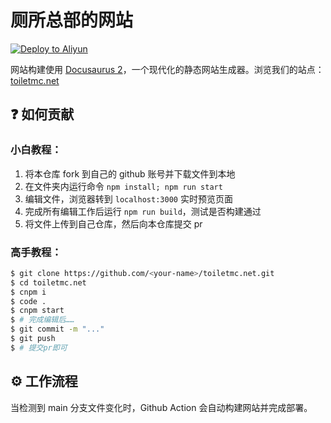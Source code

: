 # 厕所总部的网站
[![Deploy to Aliyun](https://github.com/ToiletMC/toiletmc.net/actions/workflows/deploy.yml/badge.svg)](https://github.com/ToiletMC/toiletmc.net/actions/workflows/deploy.yml)

网站构建使用 [Docusaurus 2](https://docusaurus.io/zh-CN/)，一个现代化的静态网站生成器。浏览我们的站点：[toiletmc.net](https://toiletmc.net)

## ❓ 如何贡献

### 小白教程：

1. 将本仓库 fork 到自己的 github 账号并下载文件到本地
2. 在文件夹内运行命令 `npm install; npm run start`
3. 编辑文件，浏览器转到 `localhost:3000` 实时预览页面
4. 完成所有编辑工作后运行 `npm run build`，测试是否构建通过
5. 将文件上传到自己仓库，然后向本仓库提交 pr

### 高手教程：

```bash
$ git clone https://github.com/<your-name>/toiletmc.net.git
$ cd toiletmc.net
$ cnpm i
$ code .
$ cnpm start
$ # 完成编辑后……
$ git commit -m "..."
$ git push
$ # 提交pr即可
```

## ⚙️ 工作流程

当检测到 main 分支文件变化时，Github Action 会自动构建网站并完成部署。
